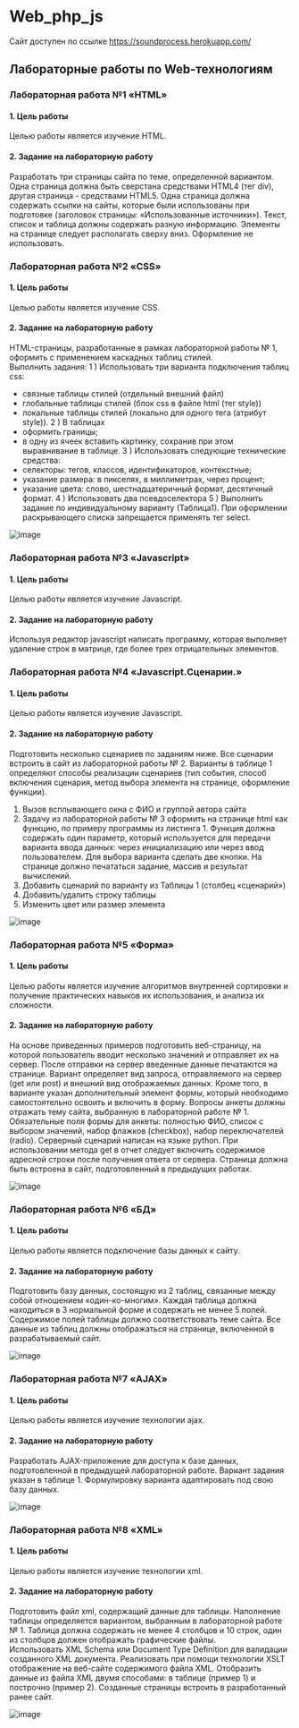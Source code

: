 # Web_php_js
Сайт доступен по ссылке
https://soundprocess.herokuapp.com/

## Лабораторные работы по Web-технологиям

### Лабораторная работа №1 «HTML»

#### 1. Цель работы

Целью работы является изучение HTML.

#### 2. Задание на лабораторную работу

Разработать три страницы сайта по теме, определенной вариантом. 
Одна страница должна быть сверстана средствами HTML4 (тег div), другая страница - средствами HTML5. 
Одна страница должна содержать ссылки на сайты, которые были использованы при подготовке (заголовок страницы: «Использованные источники»). 
Текст, список и таблица должны содержать разную информацию. Элементы на странице следует располагать сверху вниз. 
Оформление не использовать.

### Лабораторная работа №2 «CSS»

#### 1. Цель работы

Целью работы является изучение CSS.

#### 2. Задание на лабораторную работу

HTML-страницы, разработанные в рамках лабораторной работы № 1, оформить с применением каскадных таблиц стилей.  
Выполнить задания:
1 ) Использовать  три варианта подключения таблиц css:  
- связные таблицы стилей (отдельный  внешний файл)
- глобальные таблицы стилей (блок css в  файле html (тег style)) 
- локальные таблицы стилей (локально для одного тега (атрибут style)). 
2 )  В таблицах 
- оформить границы; 
- в одну из ячеек вставить картинку, сохранив при этом выравнивание в таблице.
3 ) Использовать следующие технические средства:
- селекторы: тегов, классов, идентификаторов, контекстные;
- указание размера: в пикселях, в миллиметрах, через процент;
- указание цвета: слово, шестнадцатеричный формат, десятичный формат.
4 )  Использовать два псевдоселектора
5 ) Выполнить задание по индивидуальному варианту (Таблица1). При оформлении раскрывающего списка запрещается применять тег select.

![image](https://user-images.githubusercontent.com/93859142/168482503-39de6477-8d36-42a6-bd1f-fc192327ed8e.png)


### Лабораторная работа №3 «Javascript»

#### 1. Цель работы

Целью работы является изучение Javascript.

#### 2. Задание на лабораторную работу

Используя редактор javascript  написать программу,
которая выполняет удаление строк в матрице,
где более трех отрицательных элементов.



### Лабораторная работа №4 «Javascript.Сценарии.»

#### 1. Цель работы

Целью работы является изучение Javascript.

#### 2. Задание на лабораторную работу

Подготовить несколько сценариев по заданиям ниже. Все сценарии встроить в сайт из лабораторной работы № 2. 
Варианты в таблице 1 определяют способы реализации сценариев 
(тип события, способ включения сценария, метод выбора элемента на странице, оформление функции).
1)	Вызов всплывающего окна с ФИО и группой автора сайта 
2)	Задачу из лабораторной работы № 3 оформить на странице html как функцию, по примеру программы из листинга 1. 
Функция должна содержать один параметр, который используется для передачи варианта ввода данных:
через инициализацию или через ввод пользователем. 
Для выбора варианта  сделать две кнопки. На странице должно печататься задание, массив и результат вычислений.
4)	Добавить сценарий по варианту из Таблицы 1 (столбец «сценарий»)
5)	Добавить/удалить строку таблицы
6)	Изменить цвет или размер элемента

![image](https://user-images.githubusercontent.com/93859142/168482515-64f45c91-cc25-40cb-9d9d-01be1629f403.png)


### Лабораторная работа №5 «Форма»

#### 1. Цель работы

Целью работы является изучение алгоритмов внутренней сортировки
и получение практических навыков их использования, и анализа их
сложности.

#### 2. Задание на лабораторную работу

На основе приведенных примеров подготовить веб-страницу, на которой пользователь вводит несколько значений и отправляет их на сервер. 
После отправки на сервер введенные данные печатаются на странице. 
Вариант определяет вид запроса, отправляемого на сервер (get или post) и внешний вид отображаемых данных.
Кроме того, в варианте указан дополнительный элемент формы, который необходимо самостоятельно освоить и включить в форму.
Вопросы анкеты должны отражать тему сайта, выбранную в лабораторной работе № 1. 
Обязательные поля формы для анкеты: полностью ФИО, список с выбором значений, набор флажков (checkbox), набор переключателей (radio). 
Серверный сценарий написан на языке python.
При использовании метода get в отчет следует включить содержимое адресной строки после получения ответа от сервера.
Страница должна быть встроена в сайт, подготовленный в предыдущих работах.

![image](https://user-images.githubusercontent.com/93859142/168481939-f3c36075-f281-4968-9f60-0441e6f1328f.png)

### Лабораторная работа №6 «БД»

#### 1. Цель работы

Целью работы является подключение базы данных к сайту.

#### 2. Задание на лабораторную работу

Подготовить  базу  данных, состоящую из  2 таблиц, связанные между собой отношением «один-ко-многим». 
Каждая таблица должна находиться в 3 нормальной форме и содержать не менее 5 полей. 
Содержимое полей таблицы должно соответствовать теме сайта. 
Все данные из таблиц должны отображаться на странице, включенной в разрабатываемый сайт.

![image](https://user-images.githubusercontent.com/93859142/168482529-4cf9d031-be60-4543-80f6-9353a4eb58e5.png)


### Лабораторная работа №7 «AJAX»

#### 1. Цель работы

Целью работы является изучение технологии ajax.

#### 2. Задание на лабораторную работу

Разработать AJAX-приложение для доступа к базе данных, подготовленной в предыдущей лабораторной работе. 
Вариант задания указан в таблице 1. Формулировку варианта адаптировать под свою базу данных.

![image](https://user-images.githubusercontent.com/93859142/168482538-6e79b4e2-3a27-4859-b4d3-69cfc6a15a45.png)


### Лабораторная работа №8 «XML»

#### 1. Цель работы

Целью работы является изучение технологии xml.

#### 2. Задание на лабораторную работу

Подготовить файл  xml, содержащий данные для таблицы. 
Наполнение  таблицы определяется вариантом,  выбранным  в лабораторной работе № 1. 
Таблица  должна содержать не менее  4 столбцов и 10 строк, один из столбцов должен отображать графические файлы.  
Использовать XML Schema или Document Type Definition для валидации созданного XML документа.
Реализовать при помощи технологии XSLT отображение на веб-сайте содержимого файла XML. 
Отобразить данные из файла XML двумя способами: в таблице (пример 1) и построчно (пример 2). 
Созданные страницы встроить в разработанный ранее сайт.

![image](https://user-images.githubusercontent.com/93859142/168482544-0756b80b-9b3f-406c-b551-fe7d5c3feb0e.png)




